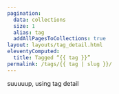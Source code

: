 ```yaml
---
pagination:
  data: collections
  size: 1
  alias: tag
  addAllPagesToCollections: true
layout: layouts/tag_detail.html
eleventyComputed:
  title: Tagged “{{ tag }}”
permalink: /tags/{{ tag | slug }}/
---
```


suuuuup, using tag detail

